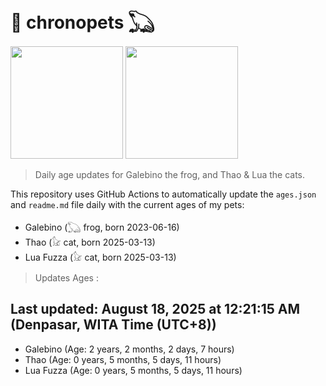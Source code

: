 # 🐾 chronopets 𓆏
<img src="https://github.com/user-attachments/assets/802b3632-7c4b-4232-a3a0-8b1d8fa6f04d" widht=180 height=180 >
<img src="https://github.com/user-attachments/assets/16687005-7ebb-4607-be57-0c8e528fed06" widht=180 height=180 >

> Daily age updates for Galebino the frog, and Thao & Lua the cats.

This repository uses GitHub Actions to automatically update the `ages.json` and `readme.md` file daily with the current ages of my pets: <br>
- Galebino (𓆏 frog, born 2023-06-16)
- Thao (𓃠 cat, born 2025-03-13)
- Lua Fuzza (𓃠 cat, born 2025-03-13)

> Updates Ages :

## Last updated: August 18, 2025 at 12:21:15 AM (Denpasar, WITA Time (UTC+8))

- Galebino (Age: 2 years, 2 months, 2 days, 7 hours)
- Thao (Age: 0 years, 5 months, 5 days, 11 hours)
- Lua Fuzza (Age: 0 years, 5 months, 5 days, 11 hours)

